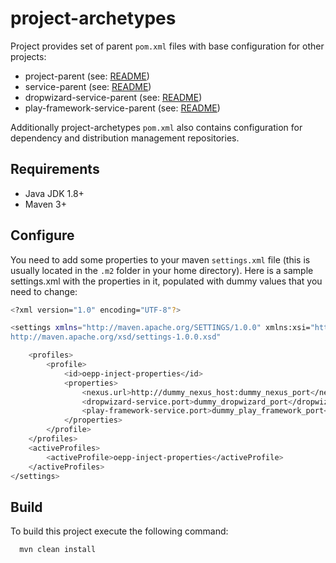 project-archetypes
========

Project provides set of parent `pom.xml` files with base configuration for other projects:

 * project-parent (see: [README](project-parent))
 * service-parent (see: [README](service-parent))
 * dropwizard-service-parent (see: [README](dropwizard-service-parent))
 * play-framework-service-parent (see: [README](play-framework-service-parent))

Additionally project-archetypes `pom.xml` also contains configuration for dependency and distribution management repositories.

## Requirements

 * Java JDK 1.8+
 * Maven 3+

## Configure

You need to add some properties to your maven `settings.xml` file (this is usually located in the `.m2` folder in your home directory).
Here is a sample settings.xml with the properties in it, populated with dummy values that you need to change:

```bash
<?xml version="1.0" encoding="UTF-8"?>

<settings xmlns="http://maven.apache.org/SETTINGS/1.0.0" xmlns:xsi="http://www.w3.org/2001/XMLSchema-instance" xsi:schemaLocation="http://maven.apache.org/SETTINGS/1.0.0
http://maven.apache.org/xsd/settings-1.0.0.xsd"

    <profiles>
        <profile>
            <id>oepp-inject-properties</id>
            <properties>
                <nexus.url>http://dummy_nexus_host:dummy_nexus_port</nexus.url>
                <dropwizard-service.port>dummy_dropwizard_port</dropwizard-service.port>
                <play-framework-service.port>dummy_play_framework_port</play-framework-service.port>
            </properties>
        </profile>
    </profiles>
    <activeProfiles>
        <activeProfile>oepp-inject-properties</activeProfile>
    </activeProfiles>
</settings>
```

## Build

To build this project execute the following command:

```bash
  mvn clean install
```
